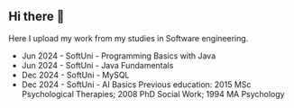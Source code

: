 ## Hi there 👋 
Here I upload my work from my studies in Software engineering.
- Jun 2024 - SoftUni - Programming Basics with Java
- Jun 2024 - SoftUni - Java Fundamentals
- Dec 2024 - SoftUni - MySQL
- Dec 2024 - SoftUni - AI Basics
Previous education: 2015 MSc Psychological Therapies; 2008 PhD Social Work; 1994 MA Psychology

<!--
**tproykov/tproykov** is a ✨ _special_ ✨ repository because its `README.md` (this file) appears on your GitHub profile.

Here are some ideas to get you started:

- 🔭 I’m currently working on ...
- 🌱 I’m currently learning ...
- 👯 I’m looking to collaborate on ...
- 🤔 I’m looking for help with ...
- 💬 Ask me about ...
- 📫 How to reach me: ...
- 😄 Pronouns: ...
- ⚡ Fun fact: ...
-->
